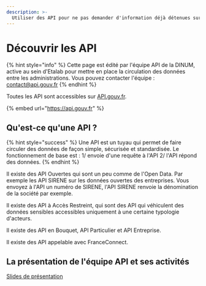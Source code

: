 ```yaml
---
description: >-
  Utiliser des API pour ne pas demander d'information déjà détenues sur le citoyen, l'entreprise ou l'association dans le cadre de démarches ou faire circuler des données entre des acteurs.
---
```


# Découvrir les API

{% hint style="info" %}
Cette page est édité par l'équipe API de la DINUM, active au sein d'Etalab pour mettre en place la circulation des données entre les administrations. Vous pouvez contacter l'équipe : contact@api.gouv.fr
{% endhint %}

Toutes les API sont accessibles sur [API.gouv.fr](api.gouv.fr).

{% embed url="https://api.gouv.fr" %}

## Qu'est-ce qu'une API ?

{% hint style="success" %}
Une API est un tuyau qui permet de faire circuler des données de façon simple, sécurisée et standardisée. Le fonctionnement de base est : 1/ envoie d'une requête à l'API 2/ l'API répond des données.
{% endhint %}

Il existe des API Ouvertes qui sont un peu comme de l'Open Data. Par exemple les API SIRENE sur les données ouvertes des entreprises.
Vous envoyez à l'API un numéro de SIRENE, l'API SIRENE renvoie la dénomination de la société par exemple.

Il existe des API à Accès Restreint, qui sont des API qui véhiculent des données sensibles accessibles uniquement à une certaine typologie d'acteurs.

Il existe des API en Bouquet, API Particulier et API Entreprise.

Il existe des API appelable avec FranceConnect.

## La présentation de l'équipe API et ses activités

[Slides de présentation](https://docs.google.com/presentation/d/11OZRKBQLNLIBjH9EDGEuoUdwf9NdCbP43a4Uk2_aiEo/edit?usp=sharing)


